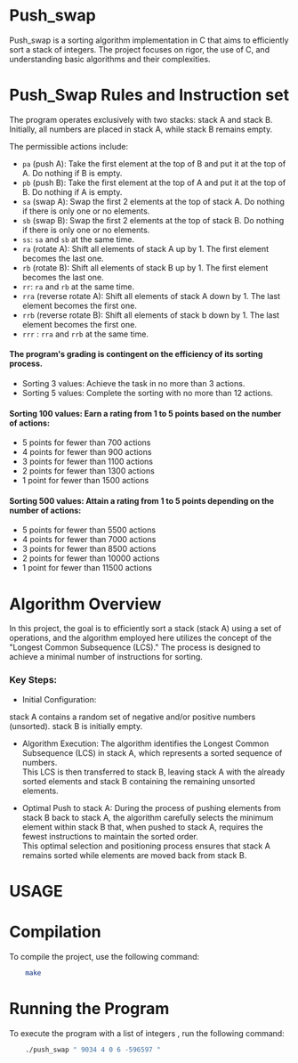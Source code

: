 
# Push_swap

Push_swap is a sorting algorithm implementation in C that aims to efficiently sort a stack of integers. The project focuses on rigor, the use of C, and understanding basic algorithms and their complexities.


# Push_Swap Rules and Instruction set
The program operates exclusively with two stacks: stack A and stack B. Initially, all numbers are placed in stack A, while stack B remains empty.

The permissible actions include:

* ```pa``` (push A): Take the first element at the top of B and put it at the top of A. Do nothing if B is empty.
* ```pb``` (push B): Take the first element at the top of A and put it at the top of B. Do nothing if A is empty.
* ```sa``` (swap A): Swap the first 2 elements at the top of stack A. Do nothing if there is only one or no elements.
* ```sb``` (swap B): Swap the first 2 elements at the top of stack B. Do nothing if there is only one or no elements.
* ```ss```: ```sa``` and ```sb``` at the same time.
* ```ra``` (rotate A): Shift all elements of stack A up by 1. The first element becomes the last one.
* ```rb``` (rotate B): Shift all elements of stack B up by 1. The first element becomes the last one.
* ```rr```: ```ra``` and ```rb``` at the same time.
* ```rra``` (reverse rotate A): Shift all elements of stack A down by 1. The last element becomes the first one.
* ```rrb``` (reverse rotate B): Shift all elements of stack b down by 1. The last element becomes the first one.
* ```rrr``` : ```rra``` and ```rrb``` at the same time.

#### The program's grading is contingent on the efficiency of its sorting process.

* Sorting 3 values: Achieve the task in no more than 3 actions.
* Sorting 5 values: Complete the sorting with no more than 12 actions.
#### Sorting 100 values: Earn a rating from 1 to 5 points based on the number of actions:
* 5 points for fewer than 700 actions
* 4 points for fewer than 900 actions
* 3 points for fewer than 1100 actions
* 2 points for fewer than 1300 actions
* 1 point for fewer than 1500 actions
#### Sorting 500 values: Attain a rating from 1 to 5 points depending on the number of actions:
* 5 points for fewer than 5500 actions
* 4 points for fewer than 7000 actions
* 3 points for fewer than 8500 actions
* 2 points for fewer than 10000 actions
* 1 point for fewer than 11500 actions


# Algorithm Overview
In this project, the goal is to efficiently sort a stack (stack A) using a set of operations, and the algorithm employed here utilizes the concept of the "Longest Common Subsequence (LCS)." The process is designed to achieve a minimal number of instructions for sorting.

###  Key Steps:
* Initial Configuration:

stack A contains a random set of negative and/or positive numbers (unsorted).
stack B is initially empty.
* Algorithm Execution:
The algorithm identifies the Longest Common Subsequence (LCS) in stack A, which represents a sorted sequence of numbers.  
This LCS is then transferred to stack B, leaving stack A with the already sorted elements and stack B containing the remaining unsorted elements.

* Optimal Push to stack A:
During the process of pushing elements from stack B back to stack A, the algorithm carefully selects the minimum element within stack B that, when pushed to stack A, requires the fewest instructions to maintain the sorted order.  
This optimal selection and positioning process ensures that stack A remains sorted while elements are moved back from stack B.

# USAGE

# Compilation

To compile the project, use the following command:

``` bash 
    make
```

# Running the Program

To execute the program with a list of integers , run the following command:

``` bash 
    ./push_swap " 9034 4 0 6 -596597 "
```
